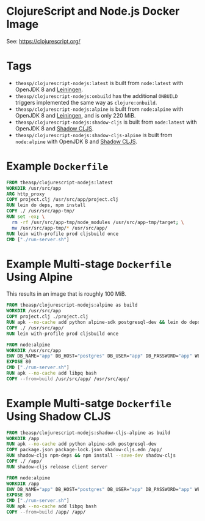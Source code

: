 # ClojureScript and Node.js Docker Image
See: https://clojurescript.org/

# Tags

- `theasp/clojurescript-nodejs:latest` is built from `node:latest` with OpenJDK 8 and [Leiningen].
- `theasp/clojurescript-nodejs:onbuild` has the additional `ONBUILD` triggers implemented the same way as `clojure:onbuild`.
- `theasp/clojurescript-nodejs:alpine` is built from `node:alpine` with OpenJDK 8 and [Leiningen], and is only 220 MiB.
- `theasp/clojurescript-nodejs:shadow-cljs` is built from `node:latest` with OpenJDK 8 and [Shadow CLJS].
- `theasp/clojurescript-nodejs:shadow-cljs-alpine` is built from `node:alpine` with OpenJDK 8 and [Shadow CLJS].

[Leiningen]:https://leiningen.org/
[Shadow CLJS]:https://shadow-cljs.github.io/

# Example `Dockerfile`
```dockerfile
FROM theasp/clojurescript-nodejs:latest
WORKDIR /usr/src/app
ARG http_proxy
COPY project.clj /usr/src/app/project.clj
RUN lein do deps, npm install
COPY ./ /usr/src/app-tmp/
RUN set -ex; \
  rm -rf /usr/src/app-tmp/node_modules /usr/src/app-tmp/target; \
  mv /usr/src/app-tmp/* /usr/src/app/
RUN lein with-profile prod cljsbuild once
CMD ["./run-server.sh"]
```

# Example Multi-stage `Dockerfile` Using Alpine

This results in an image that is roughly 100 MiB.

```dockerfile
FROM theasp/clojurescript-nodejs:alpine as build
WORKDIR /usr/src/app
COPY project.clj ./project.clj
RUN apk --no-cache add python alpine-sdk postgresql-dev && lein do deps, npm install
COPY ./ /usr/src/app/
RUN lein with-profile prod cljsbuild once

FROM node:alpine
WORKDIR /usr/src/app
ENV DB_NAME="app" DB_HOST="postgres" DB_USER="app" DB_PASSWORD="app" WEB_DOMAIN="app.example.com"
EXPOSE 80
CMD ["./run-server.sh"]
RUN apk --no-cache add libpq bash
COPY --from=build /usr/src/app/ /usr/src/app/
```

# Example Multi-satge `Dockerfile` Using Shadow CLJS

```Dockerfile
FROM theasp/clojurescript-nodejs:shadow-cljs-alpine as build
WORKDIR /app
RUN apk --no-cache add python alpine-sdk postgresql-dev
COPY package.json package-lock.json shadow-cljs.edn /app/
RUN shadow-cljs npm-deps && npm install --save-dev shadow-cljs
COPY ./ /app/
RUN shadow-cljs release client server

FROM node:alpine
WORKDIR /app
ENV DB_NAME="app" DB_HOST="postgres" DB_USER="app" DB_PASSWORD="app" WEB_FQDN="app.example.com" HTTP_PORT="80"
EXPOSE 80
CMD ["./run-server.sh"]
RUN apk --no-cache add libpq bash
COPY --from=build /app/ /app/
```
